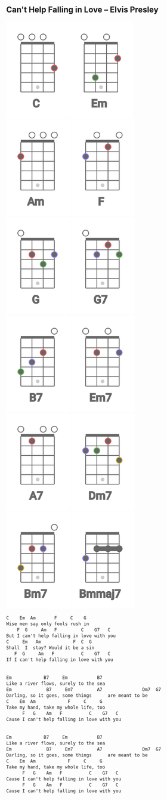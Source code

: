 ## Can't Help Falling in Love – Elvis Presley

![C][]![Em][] ![Am][] ![F][] ![G][] ![G7][]![B7][] ![Em7][]![A7][] ![Dm7][]  ![Bm7][] ![Bmmaj7][]

```
C    Em  Am       F     C    G
Wise men say only fools rush in
    F  G     Am   F         C    G7   C
But I can't help falling in love with you
C     Em   Am            F  C  G
Shall  I  stay? Would it be a sin  
   F  G     Am   F          C    G7   C
If I can't help falling in love with you


Em            B7     Em           B7
Like a river flows, surely to the sea
Em             B7     Em7         A7               Dm7  G7
Darling, so it goes, some things      are meant to be
C    Em  Am            F     C     G
Take my hand, take my whole life, too
      F   G    Am   F          C    G7   C
Cause I can't help falling in love with you


Em            B7     Em           B7
Like a river flows, surely to the sea
Em             B7     Em7         A7               Dm7  G7
Darling, so it goes, some things      are meant to be
C    Em  Am            F     C     G
Take my hand, take my whole life, too
      F   G    Am   F          C    G7   C
Cause I can't help falling in love with you
      F   G    Am   F          C    G7   C
Cause I can't help falling in love with you
```


[C]: https://raw.githubusercontent.com/Capevace/ukulele-chords/main/svgs/C.svg
[Em]: https://raw.githubusercontent.com/Capevace/ukulele-chords/main/svgs/Em.svg
[Am]: https://raw.githubusercontent.com/Capevace/ukulele-chords/main/svgs/Am.svg
[F]: https://raw.githubusercontent.com/Capevace/ukulele-chords/main/svgs/F.svg
[G]: https://raw.githubusercontent.com/Capevace/ukulele-chords/main/svgs/G.svg
[G7]: https://raw.githubusercontent.com/Capevace/ukulele-chords/main/svgs/G7.svg
[B7]: https://raw.githubusercontent.com/Capevace/ukulele-chords/main/svgs/B7.svg
[Em7]: https://raw.githubusercontent.com/Capevace/ukulele-chords/main/svgs/Em7.svg
[A7]: https://raw.githubusercontent.com/Capevace/ukulele-chords/main/svgs/A7.svg
[Dm7]: https://raw.githubusercontent.com/Capevace/ukulele-chords/main/svgs/Dm7.svg
[Bm7]: https://raw.githubusercontent.com/Capevace/ukulele-chords/main/svgs/Bm7.svg
[Bmmaj7]: https://raw.githubusercontent.com/Capevace/ukulele-chords/main/svgs/Bmmaj7.svg